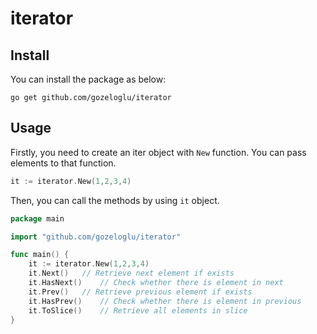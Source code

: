 # iterator

## Install

You can install the package as below:

```shell
go get github.com/gozeloglu/iterator
```

## Usage

Firstly, you need to create an iter object with `New` function. You can pass elements to that function.

```go
it := iterator.New(1,2,3,4)
```

Then, you can call the methods by using `it` object. 

```go
package main

import "github.com/gozeloglu/iterator"

func main() {
	it := iterator.New(1,2,3,4)
	it.Next()   // Retrieve next element if exists
	it.HasNext()    // Check whether there is element in next
	it.Prev()   // Retrieve previous element if exists
	it.HasPrev()    // Check whether there is element in previous
	it.ToSlice()    // Retrieve all elements in slice
}
```
